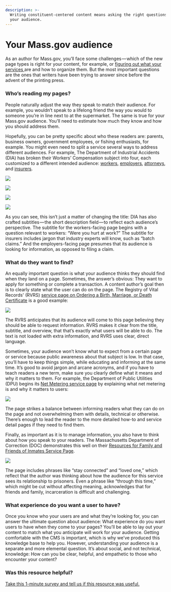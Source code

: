 ```yaml
---
description: >-
  Writing constituent-centered content means asking the right questions about
  your audience.
---
```


# Your Mass.gov audience

As an author for Mass.gov, you’ll face some challenges — which of the new page types is right for your content, for example, or [figuring out what your services ](tips-for-identifying-services.md)are and how to organize them. But the most important questions are the ones that writers have been trying to answer since before the advent of the printing press.

### **Who’s reading my pages?**

People naturally adjust the way they speak to match their audience. For example, you wouldn’t speak to a lifelong friend the way you would to someone you’re in line next to at the supermarket. The same is true for your Mass.gov audience. You’ll need to estimate how much they know and how you should address them.

Hopefully, you can be pretty specific about who these readers are: parents, business owners, government employees, or fishing enthusiasts, for example. You might even need to split a service several ways to address different audiences. For example, The Department of Industrial Accidents \(DIA\) has broken their Workers’ Compensation subject into four, each customized to a different intended audience: [workers](https://www.mass.gov/workers-compensation-for-injured-workers), [employers](https://www.mass.gov/workers-compensation-for-employers), [attorneys](https://www.mass.gov/workers-compensation-for-attorneys), and [insurers](https://www.mass.gov/workers-compensation-for-insurers).

![](https://cdn-images-1.medium.com/max/800/0*wGYCS0BfqVCQ2kd1.)

![](https://cdn-images-1.medium.com/max/800/0*N-KBhDdAslMQZcnK.)

![](https://cdn-images-1.medium.com/max/800/0*xPiELQguLNJVbyld.)

![](https://cdn-images-1.medium.com/max/800/0*uxO8MBo-8Y3BMMbr.)

As you can see, this isn’t just a matter of changing the title: DIA has also crafted subtitles — the short description field — to reflect each audience’s perspective. The subtitle for the workers-facing page begins with a question relevant to workers: “Were you hurt at work?” The subtitle for insurers includes jargon that industry experts will know, such as “batch claims.” And the employers-facing page presumes that its audience is looking for information, as opposed to filing a claim.

### **What do they want to find?**

An equally important question is what your audience thinks they should find when they land on a page. Sometimes, the answer’s obvious: They want to apply for something or complete a transaction. A content author’s goal then is to clearly state what the user can do on the page. The Registry of Vital Records' \(RVRS\) [service page on Ordering a Birth, Marriage, or Death Certificate](https://www.mass.gov/ordering-a-birth-marriage-or-death-certificate) is a good example:

![](https://cdn-images-1.medium.com/max/800/0*8NL--CsNCxP84kq-.)

The RVRS anticipates that its audience will come to this page believing they should be able to request information. RVRS makes it clear from the title, subtitle, and overview, that that’s exactly what users will be able to do. The text is not loaded with extra information, and RVRS uses clear, direct language.

Sometimes, your audience won’t know what to expect from a certain page or service because public awareness about that subject is low. In that case, you’ll have to keep things simple, while educating and informing at the same time. It’s good to avoid jargon and arcane acronyms, and if you have to teach readers a new term, make sure you clearly define what it means and why it matters to them. For example, the Department of Public Utilities \(DPU\) begins its [Net Metering service page](https://www.mass.gov/net-metering) by explaining what net metering is and why it matters to users:

![](https://cdn-images-1.medium.com/max/800/0*rwT9Zi4V4d6y-lDZ.)

The page strikes a balance between informing readers what they can do on the page and not overwhelming them with details, technical or otherwise. There’s enough to lead the reader to the more detailed how-to and service detail pages if they need to find them.

Finally, as important as it is to manage information, you also have to think about how you speak to your readers. The Massachusetts Department of Correction \(DOC\) demonstrates this well on their [Resources for Family and Friends of Inmates Service Page](https://www.mass.gov/resources-for-family-and-friends-of-inmates).

![](https://cdn-images-1.medium.com/max/800/0*RwrUBEz2G2LBySrA.)

The page includes phrases like “stay connected” and “loved one,” which reflect that the author was thinking about how the audience for this service sees its relationship to prisoners. Even a phrase like “through this time,” which might be cut without affecting meaning, acknowledges that for friends and family, incarceration is difficult and challenging.

### **What experience do you want a user to have?**

Once you know who your users are and what they’re looking for, you can answer the ultimate question about audience: What experience do you want users to have when they come to your pages? You’ll be able to lay out your content to match what you anticipate will work for your audience. Getting comfortable with the CMS is important, which is why we’ve produced this knowledge base to help you. However, understanding your audience is a separate and more elemental question. It’s about social, and not technical, knowledge: How can you be clear, helpful, and empathetic to those who encounter your content?

### Was this resource helpful?

[Take this 1-minute survey and tell us if this resource was useful.](https://massgov.formstack.com/forms/resource_library_feedback?Article=QuestionsToAsk)

